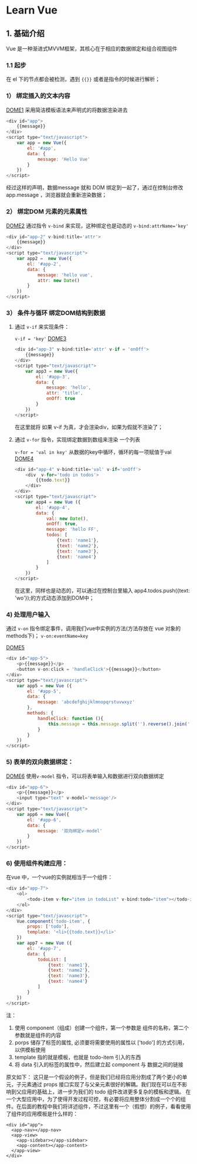 # Learn Vue

## 1. 基础介绍

Vue 是一种渐进式MVVM框架，其核心在于相应的数据绑定和组合视图组件

### 1.1 起步

在 el 下的节点都会被检测，遇到 `{{}}` 或者是指令的时候进行解析；

### 1） 绑定插入的文本内容

[DOME1](./html/dome1.html)
采用简洁模板语法来声明式的将数据渲染进去

```js
<div id="app">
    {{message}}
</div>
<script type="text/javascript">
    var app = new Vue({
        el: '#app',
        data: {
            message: 'Hello Vue'
        }
    })
</script>
```

经过这样的声明，数据message 就和 DOM 绑定到一起了，通过在控制台修改 app.message ，浏览器就会重新渲染数据；

### 2） 绑定DOM 元素的元素属性

[DOME2](./html/dome2.html)
通过指令 `v-bind` 来实现，这种绑定也是动态的
`v-bind:attrName='key'`

```js
<div id="app-2" v-bind:title='attr'>
    {{message}}
</div>
<script type="text/javascript">
    var app2 =  new Vue({
        el: '#app-2',
        data: {
            message: 'hello vue',
            attr: new Date()
        }
    })
</script>
```

### 3） 条件与循环 绑定DOM结构到数据

1. 通过 `v-if` 来实现条件：

    `v-if = 'key'`
    [DOME3](./html/dome3.html)

    ```js
    <div id="app-3" v-bind:title='attr' v-if = 'onOff'>
        {{message}}
    </div>
    <script type="text/javascript">
        var app3 = new Vue({
            el: '#app-3',
            data: {
                message: 'hello',
                attr: 'title',
                onOff: true
            }
        })
    </script>
    ```

    在这里就将 如果 v-if 为真，才会渲染div，如果为假就不渲染了；

2. 通过 `v-for` 指令，实现绑定数据到数组来渲染 一个列表

    `v-for = 'val in key'`
    从数据的key中循环，循环的每一项赋值于val
    [DOME4](./html/dome4.html)

    ```js
    <div id="app-4" v-bind:title='val' v-if='onOff'>
        <div  v-for='todo in todos'>
            {{todo.text}}
        </div>
    </div>
    <script type="text/javascript">
        var app4 = new Vue ({
            el: '#app-4',
            data: {
                val: new Date(),
                onOff: true,
                message: 'hello FF',
                todos: [
                    {text: 'name1'},
                    {text: 'name2'},
                    {text: 'name3'},
                    {text: 'name4'}
                ]
            }
        })
    </script>
    ```

    在这里，同样也是动态的，可以通过在控制台里输入 app4.todos.push({text: 'wo'});的方式动态添加到DOM中；

### 4) 处理用户输入

通过 `v-on` 指令绑定事件，调用我们vue中实例的方法(方法存放在 vue 对象的methods下)；
`v-on:eventName=key`

[DOME5](./html/dome5.html)

```js
<div id="app-5">
    <p>{{message}}</p>
    <button v-on:click = 'handleClick'>{{message}}</button>
</div>
<script type="text/javascript">
    var app5 = new Vue ({
        el: '#app-5',
        data: {
            message: 'abcdefghijklmnopqrstuvwxyz'
        },
        methods: {
            handleClick: function (){
                this.message = this.message.split('').reverse().join('')
            }
        }
    })
</script>
```

### 5) 表单的双向数据绑定：

[DOME6](./html/dome6.html)
使用`v-model` 指令，可以将表单输入和数据进行双向数据绑定

```js
<div id="app-6">
    <p>{{message}}</p>
    <input type="text" v-model='message'/>
</div>
<script type="text/javascript">
    var app6 = new Vue({
        el: '#app-6',
        data: {
            message: '双向绑定v-model'
        }
    })
</script>
```

### 6) 使用组件构建应用：

在vue 中，一个vue的实例就相当于一个组件：

```js
<div id="app-7">
    <ol>
        <todo-item v-for="item in todoList" v-bind:todo="item"></todo-item>
    </ol>
</div>
<script type="text/javascript">
    Vue.component('todo-item', {
        props: ['todo'],
        template: '<li>{{todo.text}}</li>'
    })
    var app7 = new Vue ({
        el: '#app-7',
        data: {
            todoList: [
                {text: 'name1'},
                {text: 'name2'},
                {text: 'name3'},
                {text: 'name4'}
            ]
        }
    })
</script>
```

注：

1. 使用 component（组成）创建一个组件，第一个参数是 组件的名称，第二个参数就是组件的内容
2. porps 储存了标签的属性, 必须要将需要使用的属性以 ['todo'] 的方式引用，以供模板使用
3. template 指的就是模板，也就是 todo-item 引入的东西
4. 将 data 引入的标签的属性中，然后建立起 component 与 数据之间的链接

原文如下：
这只是一个假设的例子，但是我们已经将应用分割成了两个更小的单元，子元素通过 props 接口实现了与父亲元素很好的解耦。我们现在可以在不影响到父应用的基础上，进一步为我们的 todo 组件改进更多复杂的模板和逻辑。
在一个大型应用中，为了使得开发过程可控，有必要将应用整体分割成一个个的组件。在后面的教程中我们将详述组件，不过这里有一个（假想）的例子，看看使用了组件的应用模板是什么样的：

```
<div id="app">
  <app-nav></app-nav>
  <app-view>
    <app-sidebar></app-sidebar>
    <app-content></app-content>
  </app-view>
</div>
```
